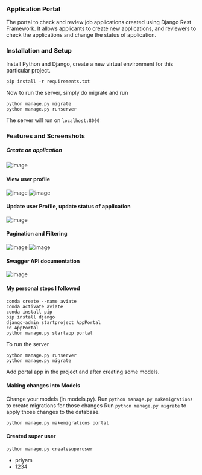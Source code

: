 ### Application Portal
The portal to check and review job applications created using Django Rest Framework. It allows applicants to create new applications, and reviewers to check the applications and change the status of application.


### Installation and Setup
Install Python and Django, create a new virtual environment for this particular project.

```
pip install -r requirements.txt
```

Now to run the server, simply do migrate and run
```
python manage.py migrate
python manage.py runserver
```

The server will run on `localhost:8000`

### Features and Screenshots
##### Create an application
![image](https://user-images.githubusercontent.com/56730716/192770314-cebcacdf-ab37-4a68-bc54-14ed20079345.png)

#### View user profile
![image](https://user-images.githubusercontent.com/56730716/192770606-01cc5767-005c-496b-92fa-bc89606ccc0b.png)
![image](https://user-images.githubusercontent.com/56730716/192770560-ad9354df-12a7-499b-82f5-e1a093f6de89.png)

#### Update user Profile, update status of application
![image](https://user-images.githubusercontent.com/56730716/192770754-c2183fd7-1983-4146-ad14-0d26fd3d907d.png)

#### Pagination and Filtering
![image](https://user-images.githubusercontent.com/56730716/192770934-757e8182-1187-42fd-a419-4a6ca5ed6578.png)
![image](https://user-images.githubusercontent.com/56730716/192771321-1ed040ca-9aba-46ce-b490-62263da82e29.png)


#### Swagger API documentation
![image](https://user-images.githubusercontent.com/56730716/192771104-4bf9920b-6419-4faf-b42b-382386a6df05.png)


#### My personal steps I followed
```
conda create --name aviate
conda activate aviate
conda install pip
pip install django
django-admin startproject AppPortal
cd AppPortal
python manage.py startapp portal
```

To run the server
```
python manage.py runserver
python manage.py migrate
```

Add portal app in the project and after creating some models.

#### Making changes into Models
Change your models (in models.py).
Run `python manage.py makemigrations` to create migrations for those changes
Run `python manage.py migrate` to apply those changes to the database.

```
python manage.py makemigrations portal
```


#### Created super user
```
python manage.py createsuperuser
```

- priyam
- 1234

